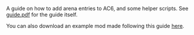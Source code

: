 A guide on how to add arena entries to AC6, and some helper scripts. See [guide.pdf](https://github.com/lugia19/AC6_Arena_Guide/blob/master/arena_guide.pdf) for the guide itself.

You can also download an example mod made following this guide [here]().
